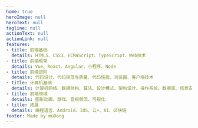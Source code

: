 ```yaml
---
home: true
heroImage: null
heroText: null
tagline: null 
actionText: null
actionLink: null
features:
- title: 前端基础
  details: HTML5、CSS3、ECMAScript、TypeScript、Web技术
- title: 前端框架
  details: Vue、React、Angular、小程序、Node
- title: 前端进阶
  details: 代码设计、代码规范与质量、代码性能、浏览器、客户端技术
- title: 计算机基础
  details: 计算机网络、数据结构、算法、设计模式、架构设计、操作系统、数据库、信息安全、编译原理
- title: 前端领域
  details: 图形动画、游戏、音视频流、可视化
- title: 拓展
  details: 编程语言、Android、IOS、云+、AI、区块链
footer: Made by muDong
---
```

